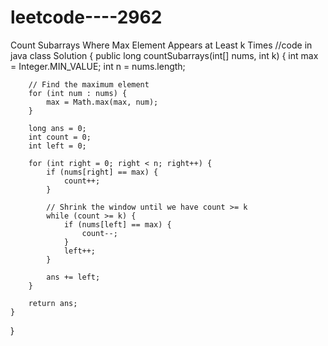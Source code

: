 # leetcode----2962
Count Subarrays Where Max Element Appears at Least k Times
//code in java
class Solution {
    public long countSubarrays(int[] nums, int k) {
        int max = Integer.MIN_VALUE;
        int n = nums.length;
        
        // Find the maximum element
        for (int num : nums) {
            max = Math.max(max, num);
        }
        
        long ans = 0;
        int count = 0;
        int left = 0;
        
        for (int right = 0; right < n; right++) {
            if (nums[right] == max) {
                count++;
            }
            
            // Shrink the window until we have count >= k
            while (count >= k) {
                if (nums[left] == max) {
                    count--;
                }
                left++;
            }
            
            ans += left;
        }
        
        return ans;
    }
}
